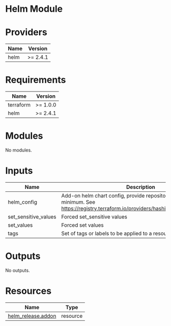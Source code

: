 # Helm Module

<!-- BEGIN_TF_DOCS -->

# Providers

| Name | Version |
|------|---------|
| helm | >= 2.4.1 |
# Requirements

| Name | Version |
|------|---------|
| terraform | >= 1.0.0 |
| helm | >= 2.4.1 |
# Modules

No modules.
# Inputs

| Name | Description | Type | Default |
|------|-------------|------|---------|
| helm_config | Add-on helm chart config, provide repository and version at the minimum. See https://registry.terraform.io/providers/hashicorp/helm/latest/docs. | `any` | n/a |
| set_sensitive_values | Forced set_sensitive values | `any` | `[]` |
| set_values | Forced set values | `any` | `[]` |
| tags | Set of tags or labels to be applied to a resource or a workload | `map(string)` | `null` |
# Outputs

No outputs.
# Resources

| Name | Type |
|------|------|
| [helm_release.addon](https://registry.terraform.io/providers/hashicorp/helm/latest/docs/resources/release) | resource |

<!-- END_TF_DOCS -->
